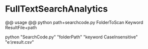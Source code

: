 # FullTextSearchAnalytics

@@ usage 
@@ python path+searchcode.py FolderToScan Keyword ResultFile+path


python "SearchCode.py" "folderPath" "keyword CaseInsensitive" "e:\result.csv"




